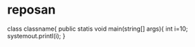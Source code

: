 # reposan
class classname{
public statis void main(string[] args){
int i=10;
systemout.printl(i);
}
